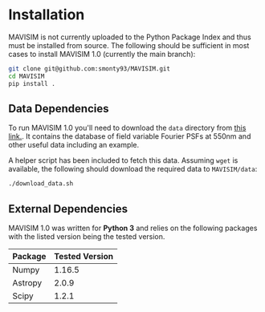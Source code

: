 # Installation

MAVISIM is not currently uploaded to the Python Package Index and thus must be installed from source. The following should be sufficient in most cases to install MAVISIM 1.0 (currently the main branch):
```bash
git clone git@github.com:smonty93/MAVISIM.git
cd MAVISIM
pip install .
```

## Data Dependencies

To run MAVISIM 1.0 you'll need to download the `data` directory from <a href="http://www.mso.anu.edu.au/~montys/MAVISIM1/" target="_blank">this link.</a>. It contains the database of field variable Fourier PSFs at 550nm and other useful data including an example.

A helper script has been included to fetch this data. Assuming `wget` is available, the following should download the required data to `MAVISIM/data`:
```bash
./download_data.sh
```

## External Dependencies

MAVISIM 1.0 was written for **Python 3** and relies on the following packages with the listed version being the tested version.

| Package     | Tested Version |
| -----------  | ----------- |
| Numpy      |   1.16.5    |
| Astropy      | 2.0.9    |
| Scipy | 1.2.1  |
